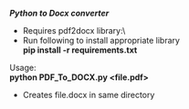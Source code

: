 _**Python to Docx converter**_

- Requires pdf2docx library:\
- Run following to install appropriate library\
    **pip install -r requirements.txt**

Usage:\
    **python PDF_To_DOCX.py <file.pdf>**

- Creates file.docx in same directory 

